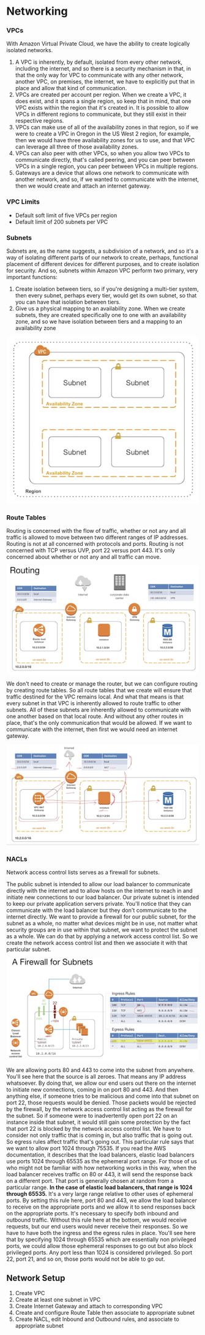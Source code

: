 <h1>Networking</h1>

<h3>VPCs</h3>
With Amazon Virtual Private Cloud, we have the ability to create logically isolated networks.

<ol>
  <li>A VPC is inherently, by default, isolated from every other network, including the internet, and so there is a security mechanism in that, in that the only way for VPC to communicate with any other network, another VPC, on premises, the internet, we have to explicitly put that in place and allow that kind of communication.</li>
  <li>VPCs are created per account per region. When we create a VPC, it does exist, and it spans a single region, so keep that in mind, that one VPC exists within the region that it's created in. It is possible to allow VPCs in different regions to communicate, but they still exist in their respective regions.</li>
  <li>VPCs can make use of all of the availability zones in that region, so if we were to create a VPC in Oregon in the US West 2 region, for example, then we would have three availability zones for us to use, and that VPC can leverage all three of those availability zones.</li>
  <li>VPCs can also peer with other VPCs, so when you allow two VPCs to communicate directly, that's called peering, and you can peer between VPCs in a single region, you can peer between VPCs in multiple regions.</li>
  <li>Gateways are a device that allows one network to communicate with another network, and so, if we wanted to communicate with the internet, then we would create and attach an internet gateway.</li>
</ol>

<h3>VPC Limits</h3>
<ul>
  <li>Default soft limit of five VPCs per region</li>
  <li>Default limit of 200 subnets per VPC</li>
</ul>

<h3>Subnets</h3>
Subnets are, as the name suggests, a subdivision of a network, and so it's a way of isolating different parts of our network to create, perhaps, functional placement of different devices for different purposes, and to create isolation for security. And so, subnets within Amazon VPC perform two primary, very important functions:
<ol>
  <li>Create isolation between tiers, so if you're designing a multi-tier system, then every subnet, perhaps every tier, would get its own subnet, so that you can have that isolation between tiers.</li>
  <li>Give us a physical mapping to an availability zone. When we create subnets, they are created specifically one to one with an availability zone, and so we have isolation between tiers and a mapping to an availability zone</li>
</ol>

![alt text](https://github.com/shakespete/aws/blob/master/img/subnets.png)

<h3>Route Tables</h3>
Routing is concerned with the flow of traffic, whether or not any and all traffic is allowed to move between two different ranges of IP addresses. Routing is not at all concerned with protocols and ports. Routing is not concerned with TCP versus UVP, port 22 versus port 443. It's only concerned about whether or not any and all traffic can move.

![alt text](https://github.com/shakespete/aws/blob/master/img/routing.png)

We don't need to create or manage the router, but we can configure routing by creating route tables. So all route tables that we create will ensure that traffic destined for the VPC remains local. And what that means is that every subnet in that VPC is inherently allowed to route traffic to other subnets. All of these subnets are inherently allowed to communicate with one another based on that local route. And without any other routes in place, that's the only communication that would be allowed. If we want to communicate with the internet, then first we would need an internet gateway. 

![alt text](https://github.com/shakespete/aws/blob/master/img/routing_2.png)

<h3>NACLs</h3>
Network access control lists serves as a firewall for subnets.

The public subnet is intended to allow our load balancer to communicate directly with the internet and to allow hosts on the internet to reach in and initiate new connections to our load balancer. Our private subnet is intended to keep our private application servers private. You'll notice that they can communicate with the load balancer but they don't communicate to the internet directly. We want to provide a firewall for our public subnet, for the subnet as a whole, no matter what devices might be in use, not matter what security groups are in use within that subnet, we want to protect the subnet as a whole. We can do that by applying a network access control list. So we create the network access control list and then we associate it with that particular subnet.

![alt text](https://github.com/shakespete/aws/blob/master/img/nacls.png)

We are allowing ports 80 and 443 to come into the subnet from anywhere. You'll see here that the source is all zeroes. That means any IP address whatsoever. By doing that, we allow our end users out there on the internet to initiate new connections, coming in on port 80 and 443. And then anything else, if someone tries to be malicious and come into that subnet on port 22, those requests would be denied. Those packets would be rejected by the firewall, by the network access control list acting as the firewall for the subnet. So if someone were to inadvertently open port 22 on an instance inside that subnet, it would still gain some protection by the fact that port 22 is blocked by the network access control list. We have to consider not only traffic that is coming in, but also traffic that is going out. So egress rules affect traffic that's going out. This particular rule says that we want to allow port 1024 through 75535. If you read the AWS documentation, it describes that the load balancers, elastic load balancers use ports 1024 through 65535 as the ephemeral port range. For those of us who might not be familiar with how networking works in this way, when the load balancer receives traffic on 80 or 443, it will send the response back on a different port. That port is generally chosen at random from a particular range. <b>In the case of elastic load balancers, that range is 1024 through 65535.</b> It's a very large range relative to other uses of ephemeral ports. By setting this rule here, port 80 and 443, we allow the load balancer to receive on the appropriate ports and we allow it to send responses back on the appropriate ports. It's necessary to specify both inbound and outbound traffic. Without this rule here at the bottom, we would receive requests, but our end users would never receive their responses. So we have to have both the ingress and the egress rules in place. You'll see here that by specifying 1024 through 65535 which are essentially non privileged ports, we could allow those ephemeral responses to go out but also block privileged ports. Any port less than 1024 is considered privileged. So port 22, port 21, and so on, those ports would not be able to go out.

<h2>Network Setup</h2>
<ol>
  <li>Create VPC</li>
  <li>Create at least one subnet in VPC</li>
  <li>Create Internet Gateway and attach to corresponding VPC</li>
  <li>Create and configure Route Table then associate to appropriate subnet</li>
  <li>Create NACL, edit Inbound and Outbound rules, and associate to appropriate subnet</li>
</ol>